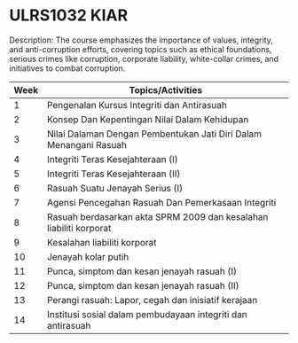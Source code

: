 # ULRS1032 KIAR
 
Description:
The course emphasizes the importance of values, integrity, and anti-corruption efforts, covering topics such as ethical foundations, serious crimes like corruption, corporate liability, white-collar crimes, and initiatives to combat corruption.

<table>
  <thead>
    <tr>
      <th>Week</th>
      <th>Topics/Activities</th>
    </tr>
  </thead>
  <tbody>
    <tr>
      <td>1</td>
      <td>Pengenalan Kursus Integriti dan Antirasuah</td>
    </tr>
    <tr>
      <td>2</td>
      <td>Konsep Dan Kepentingan Nilai Dalam Kehidupan</td>
    </tr>
    <tr>
      <td>3</td>
      <td>Nilai Dalaman Dengan Pembentukan Jati Diri Dalam Menangani Rasuah</td>
    </tr>
    <tr>
      <td>4</td>
      <td>Integriti Teras Kesejahteraan (I)</td>
    </tr>
    <tr>
      <td>5</td>
      <td>Integriti Teras Kesejahteraan (II)</td>
    </tr>
    <tr>
      <td>6</td>
      <td>Rasuah Suatu Jenayah Serius (I)</td>
    </tr>
    <tr>
      <td>7</td>
      <td>Agensi Pencegahan Rasuah Dan Pemerkasaan Integriti</td>
    </tr>
    <tr>
      <td>8</td>
      <td>Rasuah berdasarkan akta SPRM 2009 dan kesalahan liabiliti korporat</td>
    </tr>
    <tr>
      <td>9</td>
      <td>Kesalahan liabiliti korporat</td>
    </tr>
    <tr>
      <td>10</td>
      <td>Jenayah kolar putih</td>
    </tr>
    <tr>
      <td>11</td>
      <td>Punca, simptom dan kesan jenayah rasuah (I)</td>
    </tr>
    <tr>
      <td>12</td>
      <td>Punca, simptom dan kesan jenayah rasuah (II)</td>
    </tr>
    <tr>
      <td>13</td>
      <td>Perangi rasuah: Lapor, cegah dan inisiatif kerajaan</td>
    </tr>
    <tr>
      <td>14</td>
      <td>Institusi sosial dalam pembudayaan integriti dan antirasuah</td>
    </tr>
  </tbody>
</table>
